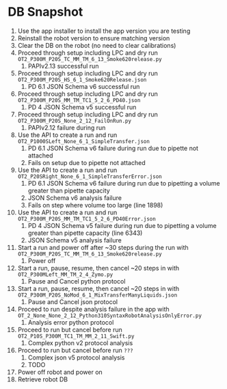 # DB Snapshot

1. Use the app installer to install the app version you are testing
1. Reinstall the robot version to ensure matching version
1. Clear the DB on the robot (no need to clear calibrations)
1. Proceed through setup including LPC and dry run `OT2_P300M_P20S_TC_MM_TM_6_13_Smoke620release.py`
   1. PAPIv2.13 successful run
1. Proceed through setup including LPC and dry run `OT2_P300M_P20S_HS_6_1_Smoke620Release.json`
   1. PD 6.1 JSON Schema v6 successful run
1. Proceed through setup including LPC and dry run `OT2_P300M_P20S_MM_TM_TC1_5_2_6_PD40.json`
   1. PD 4 JSON Schema v5 successful run
1. Proceed through setup including LPC and dry run `OT2_P300M_P20S_None_2_12_FailOnRun.py`
   1. PAPIv2.12 failure during run
1. Use the API to create a run and run `OT2_P1000SLeft_None_6_1_SimpleTransfer.json`
   1. PD 6.1 JSON Schema v6 failure during run due to pipette not attached
   1. Fails on setup due to pipette not attached
1. Use the API to create a run and run `OT2_P20SRight_None_6_1_SimpleTransferError.json`
   1. PD 6.1 JSON Schema v6 failure during run due to pipetting a volume greater than pipette capacity
   1. JSON Schema v6 analysis failure
   1. Fails on step where volume too large (line 1898)
1. Use the API to create a run and run `OT2_P300M_P20S_MM_TM_TC1_5_2_6_PD40Error.json`
   1. PD 4 JSON Schema v5 failure during run due to pipetting a volume greater than pipette capacity (line 6343)
   1. JSON Schema v5 analysis failure
1. Start a run and power off after ~30 steps during the run with `OT2_P300M_P20S_TC_MM_TM_6_13_Smoke620release.py`
   1. Power off
1. Start a run, pause, resume, then cancel ~20 steps in with `OT2_P300MLeft_MM_TM_2_4_Zymo.py`
   1. Pause and Cancel python protocol
1. Start a run, pause, resume, then cancel ~20 steps in with `OT2_P300M_P20S_NoMod_6_1_MixTransferManyLiquids.json`
   1. Pause and Cancel json protocol
1. Proceed to run despite analysis failure in the app with `OT_2_None_None_2_12_Python310SyntaxRobotAnalysisOnlyError.py`
   1. Analysis error python protocol
1. Proceed to run but cancel before run `OT2_P10S_P300M_TC1_TM_MM_2_11_Swift.py`
   1. Complex python v2 protocol analysis
1. Proceed to run but cancel before run `???`
   1. Complex json v5 protocol analysis
   1. TODO
1. Power off robot and power on
1. Retrieve robot DB
